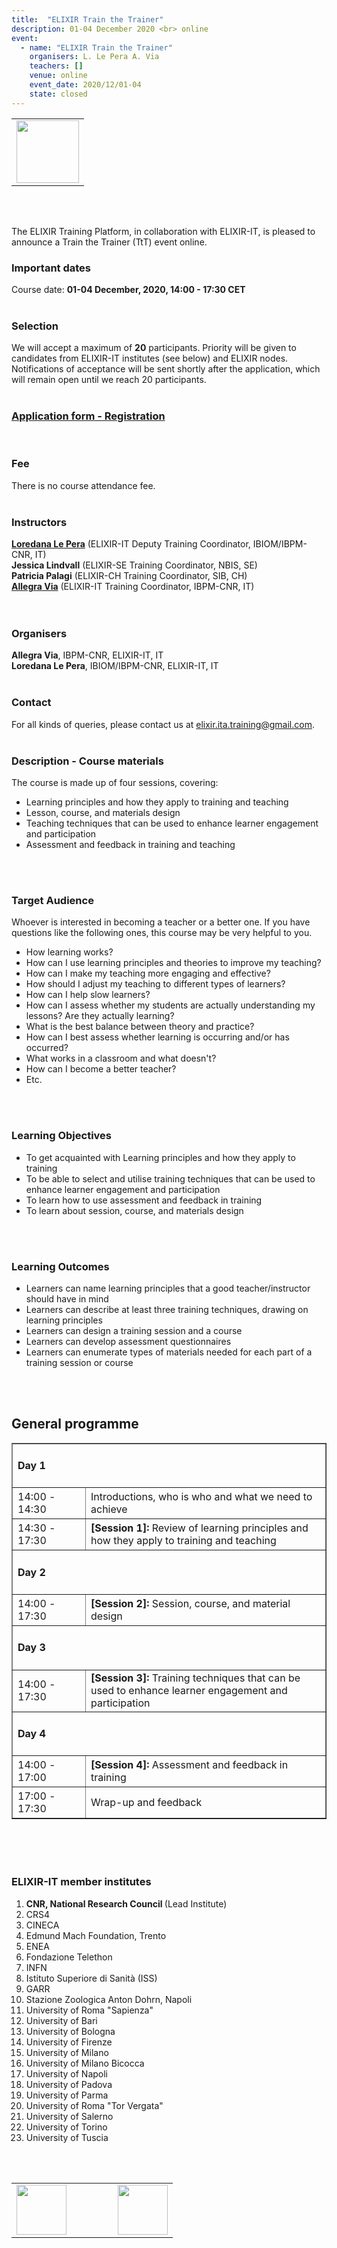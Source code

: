 ```yaml
---
title:  "ELIXIR Train the Trainer"
description: 01-04 December 2020 <br> online
event:
  - name: "ELIXIR Train the Trainer"
    organisers: L. Le Pera A. Via
    teachers: []
    venue: online
    event_date: 2020/12/01-04
    state: closed
---
```



<table border="0">
  <tr>
 <td><a href="http://elixir-italy.org"><img src="../../../img/logo_iib.png" height="100"></a></td>
  </tr>
</table>
<br>
<br>

The ELIXIR Training Platform, in collaboration with ELIXIR-IT, is pleased to announce a Train the Trainer (TtT) event online.
<br>

### Important dates
Course date: <b>01-04 December, 2020, 14:00 - 17:30 CET</b>
<br>
<br>

### Selection
We will accept a maximum of **20** participants. Priority will be given to candidates from ELIXIR-IT institutes (see below) and ELIXIR nodes. Notifications of acceptance will be sent shortly after the application, which will remain open until we reach 20 participants.
<br>
<br>

### [Application form - Registration](https://forms.gle/jVuj7NDLnkjDKEUo8)
<br>

### Fee
There is no course attendance fee. 
<br>
<br>

### Instructors
[**Loredana Le Pera**](../../../instructors/loredana_le_pera.html) (ELIXIR-IT Deputy Training Coordinator, IBIOM/IBPM-CNR, IT)<br>
**Jessica Lindvall** (ELIXIR-SE Training Coordinator, NBIS, SE)<br>
**Patricia Palagi** (ELIXIR-CH Training Coordinator, SIB, CH)<br>
[**Allegra Via**](../../../instructors/allegra_via.html) (ELIXIR-IT Training Coordinator, IBPM-CNR, IT)<br>
<br>
<br>

### Organisers
**Allegra Via**, IBPM-CNR, ELIXIR-IT, IT<br>
**Loredana Le Pera**, IBIOM/IBPM-CNR, ELIXIR-IT, IT 
<br>
<br>

### Contact
For all kinds of queries, please contact us at <elixir.ita.training@gmail.com>. 
<br>
<br>

### Description - Course materials
The course is made up of four sessions, covering:
* Learning principles and how they apply to training and teaching
* Lesson, course, and materials design
* Teaching techniques that can be used to enhance learner engagement and participation
* Assessment and feedback in training and teaching
<br>
<br>

### Target Audience
Whoever is interested in becoming a teacher or a better one.
If you have questions like the following ones, this course may be very helpful to you.

* How learning works?
* How can I use learning principles and theories to improve my teaching?
* How can I make my teaching more engaging and effective?
* How should I adjust my teaching to different types of learners?
* How can I help slow learners?
* How can I assess whether my students are actually understanding my lessons? Are they actually learning?
* What is the best balance between theory and practice?
* How can I best assess whether learning is occurring and/or has occurred?
* What works in a classroom and what doesn't?
* How can I become a better teacher?
* Etc.
<br>
<br>

### Learning Objectives  
 * To get acquainted with Learning principles and how they apply to training
 * To be able to select and utilise training techniques that can be used to enhance learner engagement and participation
 * To learn how to use assessment and feedback in training
 * To learn about session, course, and materials design
<br>
<br>

### Learning Outcomes
 * Learners can name learning principles that a good teacher/instructor should have in mind
 * Learners can describe at least three training techniques, drawing on learning principles
 * Learners can design a training session and a course
 * Learners can develop assessment questionnaires
 * Learners can enumerate types of materials needed for each part of a training session or course
<br>
<br>

## General programme
<table border="1">
<tr>
  <td colspan="2"><h4><b>Day 1</b></h4></td>
</tr>
<tr>
   <td height="50" width="100">14:00 - 14:30</td>
   <td height="50">Introductions, who is who and what we need to achieve</td>
</tr>
<tr>
   <td height="50" width="100">14:30 - 17:30</td>
   <td height="50"><b>[Session 1]: </b>Review of learning principles and how they apply to training and teaching</td>
</tr>

<tr>
  <td colspan="2"><h4><b>Day 2</b></h4></td>
</tr>
<tr>
 <td height="50" width="100">14:00 - 17:30</td>
 <td height="50"><b>[Session 2]: </b>Session, course, and material design</td>
</tr>

<tr>
  <td colspan="2"><h4><b>Day 3</b></h4></td>
</tr>
<tr>
   <td height="50" width="100">14:00 - 17:30</td>
   <td height="50"><b>[Session 3]: </b>Training techniques that can be used to enhance learner engagement and participation</td>
</tr>
<tr>
  <td colspan="2"><h4><b>Day 4</b></h4></td>
</tr>
<tr>
 <td height="50" width="100">14:00 - 17:00</td>
 <td height="50"><b>[Session 4]: </b>Assessment and feedback in training</td>
</tr>
<tr>
 <td height="50" width="100">17:00 - 17:30</td>
 <td height="50">Wrap-up and feedback</td>
</tr>
</table>
<br>
<br>
<br>

<h3>ELIXIR-IT member institutes</h3>
<ol>
   <li> <b>CNR, National Research Council </b> (Lead Institute)</li>
   <li> CRS4</li>
   <li> CINECA</li>
   <li> Edmund Mach Foundation, Trento</li>
   <li> ENEA</li>
   <li> Fondazione Telethon</li> 
   <li> INFN</li>
   <li> Istituto Superiore di Sanità (ISS)</li> 
   <li> GARR</li>
   <li> Stazione Zoologica Anton Dohrn, Napoli</li>
   <li> University of Roma "Sapienza"</li>
   <li> University of Bari</li>
   <li> University of Bologna</li>
   <li> University of Firenze</li>
   <li> University of Milano</li>
   <li> University of Milano Bicocca</li>
   <li> University of Napoli</li>
   <li> University of Padova</li>
   <li> University of Parma</li>
   <li> University of Roma "Tor Vergata"</li>
   <li> University of Salerno</li>
   <li> University of Torino</li>
   <li> University of Tuscia </li>
</ol>
<br>
<br>
<table border="0" >
  <tr>
    <td><a href="https://www.elixir-europe.org"><img src="../../../img/Logo_ELIXIR_white_background.png" height="80"></a></td>
    <td width=50></td>
    <td><a href="https://www.elixir-europe.org"><img src="../../../img/Logo_CNR_Italy.png" height="80"></a></td>
  </tr>
</table>